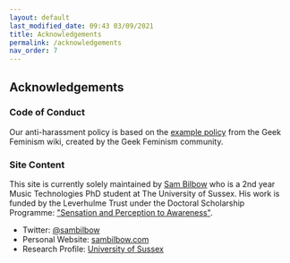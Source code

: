 ```yaml
---
layout: default
last_modified_date: 09:43 03/09/2021
title: Acknowledgements
permalink: /acknowledgements
nav_order: 7
---
```

## Acknowledgements

### Code of Conduct 

Our anti-harassment policy is based on the [example policy](http://geekfeminism.wikia.com/wiki/Community_anti-harassment) from the Geek Feminism wiki, created by the Geek Feminism community.

### Site Content
This site is currently solely maintained by [Sam Bilbow](https://twitter.com/sambilbow) who is a 2nd year Music Technologies PhD student at The University of Sussex. His work is funded by the Leverhulme Trust under the Doctoral Scholarship Programme: ["Sensation and Perception to Awareness"](https://www.sussex.ac.uk/sensation).
- Twitter: [@sambilbow](https://twitter.com/sambilbow)
- Personal Website: [sambilbow.com](https://sambilbow.com)
- Research Profile: [University of Sussex](https://profiles.sussex.ac.uk/p376006-sam-bilbow)